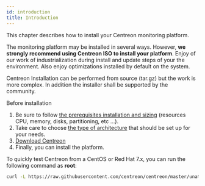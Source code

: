```yaml
---
id: introduction
title: Introduction
---
```


This chapter describes how to install your Centreon monitoring platform.

The monitoring platform may be installed in several ways. However, **we strongly recommend using Centreon ISO to install
your platform**. Enjoy of our work of industrialization during install and update steps of your the environment. Also
enjoy optimizations installed by default on the system.

Centreon Installation can be performed from source (tar.gz) but the work is more complex. In addition the installer
shall be supported by the community.

Before installation

1. Be sure to follow [the prerequisites installation and sizing](prerequisites/#prerequisites) (resources CPU, memory, disks,
partitioning, etc ...).
2. Take care to choose [the type of architecture](../architectures/standalone) that should be set up for your needs.
3. [Download Centreon](download)
4. Finally, you can install the platform.

To quickly test Centreon from a CentOS or Red Hat 7.x, you can run the following command as **root**:

```Bash
curl -L https://raw.githubusercontent.com/centreon/centreon/master/unattended.sh | sh
```

